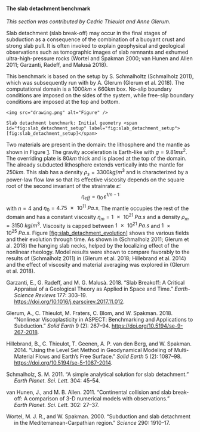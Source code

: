 #### The slab detachment benchmark

*This section was contributed by Cedric Thieulot and Anne Glerum.*

Slab detachment (slab break-off) may occur in the final stages of subduction
as a consequence of the combination of a buoyant crust and strong slab pull.
It is often invoked to explain geophysical and geological observations such as
tomographic images of slab remnants and exhumed ultra-high-pressure rocks
(Wortel and Spakman 2000; van Hunen and Allen 2011; Garzanti, Radeff, and
Malus&agrave; 2018).

This benchmark is based on the setup by S. Schmalholtz (Schmalholz 2011),
which was subsequently run with by A. Glerum (Glerum et al. 2018). The
computational domain is a $1000 \si{km}\times 660 \si{km}$ box. No-slip
boundary conditions are imposed on the sides of the system, while free-slip
boundary conditions are imposed at the top and bottom.

```{figure-md} fig:slab_detachment_setup
<img src="drawing.png" alt="Figure" />

Slab detachment benchmark: Initial geometry <span id="fig:slab_detachment_setup" label="fig:slab_detachment_setup">[fig:slab_detachment_setup]</span>
```

Two materials are present in the domain: the lithosphere and the mantle as
shown in Figure&nbsp;[1][]. The gravity acceleration is Earth-like with
$g=9.81 \si{m}\si{s}^2$. The overriding plate is $80\si{km}$ thick and is
placed at the top of the domain. The already subducted lithosphere extends
vertically into the mantle for $250 \si{km}$. This slab has a density
$\rho_s=3300\si{kg}/\si{m}^3$ and is characterized by a power-law flow law so
that its effective viscosity depends on the square root of the second
invariant of the strainrate $\dot\varepsilon$:
$$\eta_{eff} = \eta_0 \, \dot\varepsilon^{1/n-1}$$ with $n=4$ and
$\eta_0=\SI{4.75e11}{Pa . s}$. The mantle occupies the rest of the domain and
has a constant viscosity $\eta_m=\SI{1e21}{Pa . s}$ and a density
$\rho_m=\SI{3150}{kg/m^3}$. Viscosity is capped between $\SI{1e21}{Pa . s}$
and $\SI{1e25}{Pa . s}$. Figure&nbsp;[\[fig:slab_detachment_evolution\]][2]
shows the various fields and their evolution through time. As shown in
(Schmalholz 2011; Glerum et al. 2018) the hanging slab necks, helped by the
localizing effect of the nonlinear rheology. Model results were shown to
compare favorably to the results of (Schmalholz 2011) in (Glerum et al. 2018;
Hillebrand et al. 2014) and the effect of viscosity and material averaging was
explored in (Glerum et al. 2018).

<div id="refs" class="references csl-bib-body hanging-indent">

<div id="ref-garm18" class="csl-entry">

Garzanti, E., G. Radeff, and M. G. Malus&agrave;. 2018. &ldquo;Slab Breakoff:
A Critical Appraisal of a Geological Theory as Applied in Space and
Time.&rdquo; *Earth-Science Reviews* 177: 303&ndash;19.
<https://doi.org/10.1016/j.earscirev.2017.11.012>.

</div>

<div id="ref-gltf18" class="csl-entry">

Glerum, A., C. Thieulot, M. Fraters, C. Blom, and W. Spakman. 2018.
&ldquo;Nonlinear Viscoplasticity in <span class="smallcaps">ASPECT</span>:
Benchmarking and Applications to Subduction.&rdquo; *Solid Earth* 9 (2):
267&ndash;94. <https://doi.org/10.5194/se-9-267-2018>.

</div>

<div id="ref-hitg14" class="csl-entry">

Hillebrand, B., C. Thieulot, T. Geenen, A. P. van den Berg, and W. Spakman.
2014. &ldquo;Using the Level Set Method in Geodynamical Modeling of
Multi-Material Flows and Earth&rsquo;s Free Surface.&rdquo; *Solid Earth* 5
(2): 1087&ndash;98. <https://doi.org/10.5194/se-5-1087-2014>.

</div>

<div id="ref-schm11" class="csl-entry">

Schmalholz, S. M. 2011. &ldquo;<span class="nocase">A simple analytical
solution for slab detachment</span>.&rdquo;
*Earth&nbsp;Planet.&nbsp;Sci.&nbsp;Lett.* 304: 45&ndash;54.

</div>

<div id="ref-vaal11" class="csl-entry">

van Hunen, J., and M. B. Allen. 2011. &ldquo;<span class="nocase">Continental
collision and slab break-off: A comparison of 3-D numerical models with
observations</span>.&rdquo; *Earth&nbsp;Planet.&nbsp;Sci.&nbsp;Lett.* 302:
27&ndash;37.

</div>

<div id="ref-wosp00" class="csl-entry">

Wortel, M. J. R., and W. Spakman. 2000. &ldquo;<span class="nocase">Subduction
and slab detachment in the Mediterranean-Carpathian region</span>.&rdquo;
*Science* 290: 1910&ndash;17.

</div>

</div>

  [1]: #fig:slab_detachment_setup
  [2]: #fig:slab_detachment_evolution
